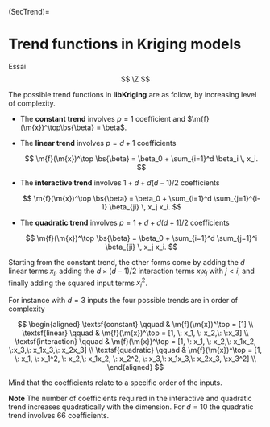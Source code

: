 (SecTrend)=
# Trend functions in Kriging models

Essai 
$$
\Z
$$

The possible trend functions in **libKriging** are as follow, by increasing
level of complexity.

* The **constant trend** involves $p = 1$ coefficient and
  $\m{f}(\m{x})^\top\bs{\beta} = \beta$.
  
* The **linear trend** involves $p = d +1$ coefficients

  $$
    \m{f}(\m{x})^\top \bs{\beta} = \beta_0 + \sum_{i=1}^d \beta_i \, x_i.
  $$

* The **interactive trend** involves $1 + d + d (d-1) /2$
  coefficients

  $$
    \m{f}(\m{x})^\top \bs{\beta} = \beta_0  +
    \sum_{i=1}^d \sum_{j=1}^{i-1} \beta_{ji} \, x_j x_i. 
  $$
  
* The **quadratic trend** involves $p = 1 + d + d(d+1) /2$
  coefficients
  
  $$
    \m{f}(\m{x})^\top \bs{\beta} = \beta_0  +
    \sum_{i=1}^d \sum_{j=1}^i \beta_{ji} \, x_j x_i. 
  $$

Starting from the constant trend, the other forms come by
adding the $d$ linear terms $x_i$, adding the $d \times (d-1) / 2$
interaction terms $x_i x_j$ with $j <i$, and finally adding the
squared input terms $x_i^2$.

For instance with $d=3$ inputs the four possible trends are in order
of complexity

$$
\begin{aligned}
  \textsf{constant} \qquad
  & \m{f}(\m{x})^\top
  = [1] \\
  \textsf{linear} \qquad
  & \m{f}(\m{x})^\top
  = [1, \: x_1, \: x_2,\: \:x_3] \\
  \textsf{interaction} \qquad
  & \m{f}(\m{x})^\top
  = [1, \: x_1, \: x_2,\: x_1x_2, \:x_3,\: x_1x_3,\: x_2x_3] \\
  \textsf{quadratic} \qquad
  & \m{f}(\m{x})^\top
  = [1, \: x_1, \: x_1^2, \: x_2,\: x_1x_2, \: x_2^2, \: x_3,\: x_1x_3,\: x_2x_3, \:x_3^2] \\
\end{aligned}
$$

Mind that the coefficients relate to a specific order of the inputs.

**Note** The number of coefficients required in the interactive and quadratic
trend increases quadratically with the dimension. For $d = 10$ the
quadratic trend involves $66$ coefficients.
